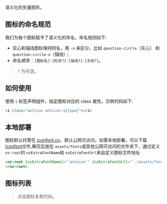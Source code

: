 语义化的矢量图形。

## 图标的命名规范

我们为每个图标赋予了语义化的命名，命名规则如下:

- 实心和描线图标保持同名，用 `-o` 来区分，比如 `question-circle`（实心） 和 `question-circle-o`（描线）；
- 命名顺序：`[图标名]-[形状?]-[描线?]-[方向?]`。

> `?` 为可选。

<!-- 完整的图标设计规范请访问 [图标规范](/docs/spec/icon)。 -->

## 如何使用

使用 `i` 标签声明组件，指定图标对应的 class 属性，示例代码如下:

```html
<i class="anticon anticon-${type}"></i>
```

## 本地部署

图标默认托管在 [iconfont.cn](http://iconfont.cn)，默认公网可访问。如需本地部署，可以下载<a href="./assets/download/fonts.zip">iconfont</a>文件,解压后放在 `assets/fonts`或其他公网可访问的文件夹下，通过定义`nz-root`的 `nzExtraFontName`和 `nzExtraFontUrl`来自定义图标文件地址

```html
<nz-root [nzExtraFontName]="'anticon'" [nzExtraFontUrl]="'./assets/fonts/iconfont'">
</nz-root>
```
## 图标列表

> 点击图标复制代码。

